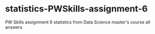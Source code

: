 # statistics-PWSkills-assignment-6
PW Skills assignment 6 statistics from Data Science master's course all answers
